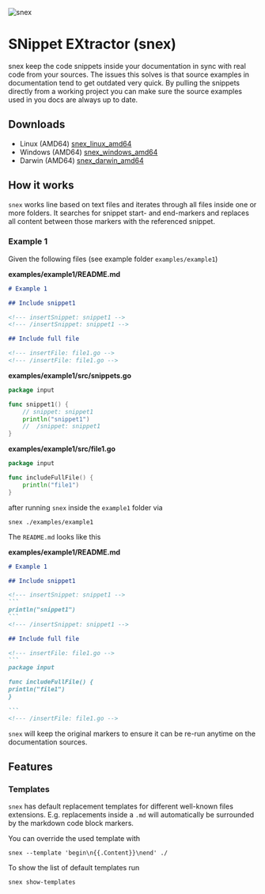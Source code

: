 ![snex](https://github.com/pellepelster/snex/workflows/snex/badge.svg)

# SNippet EXtractor (snex)

snex keep the code snippets inside your documentation in sync with real code from your sources. The issues this solves is that source examples in documentation tend to get outdated very quick. By pulling the snippets directly from a working project you can make sure the source examples used in you docs are always up to date.

## Downloads
* Linux (AMD64) [snex_linux_amd64](https://github.com/pellepelster/snex/releases/latest/download/snex_linux_amd64)
* Windows (AMD64) [snex_windows_amd64](https://github.com/pellepelster/snex/releases/latest/download/snex_windows_amd64)
* Darwin (AMD64) [snex_darwin_amd64](https://github.com/pellepelster/snex/releases/latest/download/snex_darwin_amd64)

## How it works
`snex` works line based on text files and iterates through all files inside one or more folders. It searches for snippet start- and end-markers and replaces all content between those markers with the referenced snippet.

<!-- To keep things simple and language agnostic it does not care for comment markers (which differ between languages) and just looks for snippet start- and end-markers. -->


### Example 1

Given the following files (see example folder `examples/example1`)

**examples/example1/README.md**
```markdown
# Example 1

## Include snippet1

<!--- insertSnippet: snippet1 -->
<!--- /insertSnippet: snippet1 -->

## Include full file

<!--- insertFile: file1.go -->
<!--- /insertFile: file1.go -->
```

**examples/example1/src/snippets.go**
```go
package input

func snippet1() {
	// snippet: snippet1
	println("snippet1")
	//  /snippet: snippet1
}
```

**examples/example1/src/file1.go**
```go
package input

func includeFullFile() {
	println("file1")
}
```

after running `snex` inside the `example1` folder via

```shell
snex ./examples/example1
```

The `README.md` looks like this

**examples/example1/README.md**
````markdown
# Example 1

## Include snippet1

<!--- insertSnippet: snippet1 -->
```
println("snippet1")
```
<!--- /insertSnippet: snippet1 -->

## Include full file

<!--- insertFile: file1.go -->
```
package input

func includeFullFile() {
println("file1")
}

```
<!--- /insertFile: file1.go -->
````

`snex` will keep the original markers to ensure it can be re-run anytime on the documentation sources. 

## Features

### Templates

`snex` has default replacement templates for different well-known files extensions. E.g. replacements inside a `.md` will automatically be surrounded by the markdown code block markers.

You can override the used template with

```shell
snex --template 'begin\n{{.Content}}\nend' ./
```

To show the list of default templates run

```shell
snex show-templates
```


